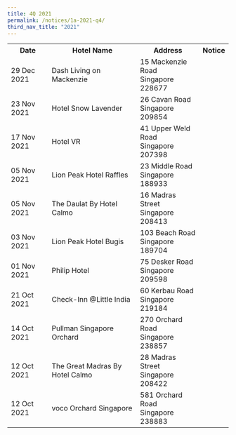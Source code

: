 ```yaml
---
title: 4Q 2021
permalink: /notices/1a-2021-q4/
third_nav_title: "2021"
---
```

<table>
		<tr>
    <th>Date</th>
    <th>Hotel Name</th>
    <th>Address</th>
    <th>Notice</th>
	 </tr>
	<tr>
		<td>29 Dec 2021</td>
		<td>Dash Living on Mackenzie</td>
		<td>15 Mackenzie Road<br>Singapore 228677</td>
		<td><a href="/files/dash living on mackenzie.pdf"></a></td>
	</tr>
	<tr>
		<td>23 Nov 2021</td>
		<td>Hotel Snow Lavender</td>
		<td>26 Cavan Road<br>Singapore 209854</td>
		<td><a href="/files/hotel snow lavender.pdf"></a></td>
	</tr>
	<tr>
		<td>17 Nov 2021</td>
		<td>Hotel VR</td>
		<td>41 Upper Weld Road<br>Singapore 207398</td>
		<td><a href="/files/hotel vr.pdf"></a></td>
	</tr>
	<tr>
	 <td>05 Nov 2021</td>
    <td>Lion Peak Hotel Raffles</td>
    <td>23 Middle Road<br>Singapore 188933<br></td>
    <td><a href="/files/lion peak hotel raffles.pdf"></a></td>
  </tr>
			<tr>
	 <td>05 Nov 2021</td>
    <td>The Daulat By Hotel Calmo</td>
    <td>16 Madras Street<br>Singapore 208413<br></td>
    <td><a href="/files/the daulat by hotel calmo.pdf"></a></td>
  </tr>
		<tr>
	 <td>03 Nov 2021</td>
    <td>Lion Peak Hotel Bugis</td>
    <td>103 Beach Road<br>Singapore 189704<br></td>
    <td><a href="/files/lion peak hotel bugis.pdf"></a></td>
  </tr>
	<tr>
	 <td>01 Nov 2021</td>
    <td>Philip Hotel</td>
    <td>75 Desker Road<br>Singapore 209598<br></td>
    <td><a href="/files/philip hotel.pdf"></a></td>
  </tr>
		<tr>
	  <td>21 Oct 2021</td>
    <td>Check-Inn @Little India</td>
    <td>60 Kerbau Road<br>Singapore 219184<br></td>
    <td><a href="/files/check-inn little india.pdf"></a></td>
  </tr>
	<tr>
	  <td>14 Oct 2021</td>
    <td>Pullman Singapore Orchard</td>
    <td>270 Orchard Road<br>Singapore 238857<br></td>
    <td><a href="/files/pullman singapore orchard.pdf"></a></td>
  </tr>
	<tr>
	  <td>12 Oct 2021</td>
    <td>The Great Madras By Hotel Calmo</td>
    <td>28 Madras Street<br>Singapore 208422<br></td>
    <td><a href="/files/the great madras by hotel calmo.pdf"></a></td>
  </tr>
		<tr>
	  <td>12 Oct 2021</td>
    <td>voco Orchard Singapore</td>
    <td>581 Orchard Road<br>Singapore 238883<br></td>
    <td><a href="/files/voco orchard singapore.pdf"></a></td>
	</tr>